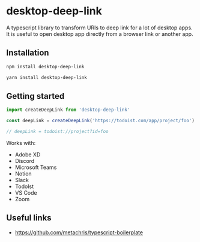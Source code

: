 # desktop-deep-link

A typescript library to transform URIs to deep link for a lot of desktop apps. It is useful to open desktop app directly from a browser link or another app.

## Installation

```bash
npm install desktop-deep-link

yarn install desktop-deep-link
```

## Getting started

```ts
import createDeepLink from 'desktop-deep-link'

const deepLink = createDeepLink('https://todoist.com/app/project/foo')

// deepLink = todoist://project?id=foo
```

Works with:

- Adobe XD
- Discord
- Microsoft Teams
- Notion
- Slack
- TodoIst
- VS Code
- Zoom

## Useful links

- https://github.com/metachris/typescript-boilerplate
